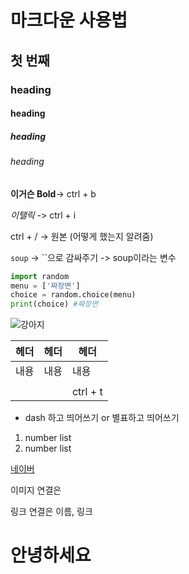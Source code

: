 # 마크다운 사용법

## 첫 번째

### heading

#### heading

##### heading

###### heading

**이거슨 Bold**-> ctrl + b

*이탤릭* -> ctrl + i

ctrl + / -> 원본 (어떻게 했는지 알려줌)

`soup`  -> ``으로 감싸주기 -> soup이라는 변수

```python
import random
menu = ['짜장면']
choice = random.choice(menu)
print(choice) #짜장면
```

![강아지](http://img.hani.co.kr/imgdb/resize/2018/0907/00502739_20180907.JPG)



| 헤더 | 헤더 | 헤더     |
| ---- | ---- | -------- |
| 내용 | 내용 | 내용     |
|      |      |          |
|      |      | ctrl + t |

- dash 하고 띄어쓰기 or  별표하고 띄어쓰기

1. number list
2. number list

[네이버](https://naver.com)

이미지 연결은 ![]()

링크 연결은 []() 이름, 링크

<h1>안녕하세요

</h1>









